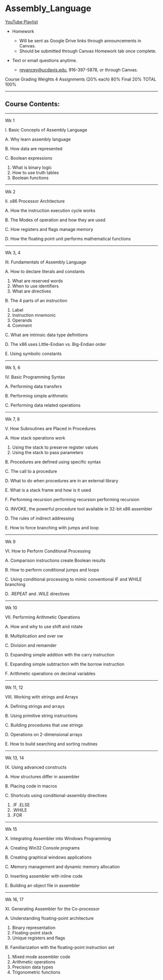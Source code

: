 # Assembly_Language

[YouTube Playlist](https://youtube.com/playlist?list=PLuGb0-rQ2tEwjdU9n39A21MR2CgJhckEe&si=9xec6u5pn0qHkhGw)
 
* Homework
  *  Will be sent as Google Drive links through announcements in Canvas.
  *  Should be submitted through Canvas Homework tab once complete.

* Text or email questions anytime.
  * reyancey@ucdavis.edu, 916-397-5878, or through Canvas.

Course Grading Weights
4 Assignments (20% each)	80%
Final	20%
TOTAL	100%

----------------------------------------------------------------------
## Course Contents:
----------------------------------------------------------------------

Wk 1

I. Basic Concepts of Assembly Language

 A. Why learn assembly language
 
 B. How data are represented
 
 C. Boolean expressions
 
  1. What is binary logic
  2. How to use truth tables
  3. Boolean functions
   
----------------------------------------------------------------------

Wk 2

II. x86 Processor Architecture

A. How the instruction execution cycle works

B. The Modes of operation and how they are used

C. How registers and flags manage memory

D. How the floating point unit performs mathematical functions

---------------------------------------------------------------------- 

Wk 3, 4

III. Fundamentals of Assembly Language

A. How to declare literals and constants

1. What are reserved words
2. When to use identifiers
3. What are directives

B. The 4 parts of an instruction

1. Label
2. Instruction mnemonic
3. Operands
4. Comment

C. What are intrinsic data type definitions

D. The x86 uses Little-Endian vs. Big-Endian order

E. Using symbolic constants

----------------------------------------------------------------------
 
Wk 5, 6

IV. Basic Programming Syntax

A. Performing data transfers

B. Performing simple arithmetic

C. Performing data related operations

----------------------------------------------------------------------

Wk 7, 8 

V. How Subroutines are Placed in Procedures

A. How stack operations work

1. Using the stack to preserve register values
2. Using the stack to pass parameters

B. Procedures are defined using specific syntax

C. The call to a procedure

D. What to do when procedures are in an external library

E. What is a stack frame and how is it used

F. Performing recursion performing recursion performing recursion

G. INVOKE, the powerful procedure tool available in 32-bit x86 assembler

D. The rules of indirect addressing

E. How to force branching with jumps and loop

----------------------------------------------------------------------

Wk 9

VI. How to Perform Conditional Processing

A. Comparison instructions create Boolean results

B. How to perform conditional jumps and loops

C. Using conditional processing to mimic conventional IF and WHILE branching

D. .REPEAT and .WILE directives

----------------------------------------------------------------------

Wk 10

VII. Performing Arithmetic Operations

A. How and why to use shift and rotate

B. Multiplication and over ow

C. Division and remainder

D. Expanding simple addition with the carry instruction

E. Expanding simple subtraction with the borrow instruction

F. Arithmetic operations on decimal variables

----------------------------------------------------------------------

Wk 11, 12 

VIII. Working with strings and Arrays

A. Defining strings and arrays

B. Using primitive string instructions

C. Building procedures that use strings

D. Operations on 2-dimensional arrays

E. How to build searching and sorting routines

----------------------------------------------------------------------


Wk 13, 14

IX. Using advanced constructs

A. How structures differ in assembler

B. Placing code in macros

C. Shortcuts using conditional-assembly directives
1. .IF .ELSE
2. .WHILE
3. .FOR
  

----------------------------------------------------------------------

Wk 15 

X. Integrating Assembler into Windows Programming

A. Creating Win32 Console programs

B. Creating graphical windows applications

C. Memory management and dynamic memory allocation

D. Inserting assembler with inline code

E. Building an object file in assembler

----------------------------------------------------------------------


Wk 16, 17

XI. Generating Assembler for the Co-processor

A. Understanding floating-point architecture

1. Binary representation
2. Floating-point stack
3. Unique registers and flags

B. Familiarization with the floating-point instruction set

1. Mixed mode assembler code
2. Arithmetic operations
3. Precision data types
4. Trigonometric functions

